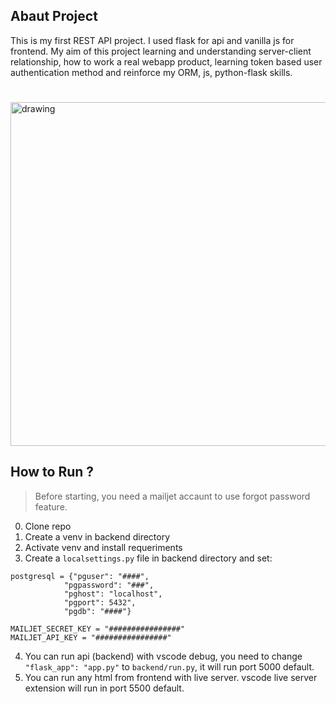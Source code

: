 ## Abaut Project
This is my first REST API project. I used flask for api and vanilla js for frontend. My aim of this project learning and understanding server-client relationship, how to work a real webapp product, learning token based user authentication method and reinforce my ORM, js, python-flask skills.

#
<img src="https://i.ibb.co/WFmvKsZ/asd.jpg" alt="drawing" width="550"/>


## How to Run ?

>Before starting, you need a mailjet accaunt to use forgot password feature.
 0. Clone repo
 1. Create a venv in backend directory
 2. Activate venv and install requeriments
 3. Create a `localsettings.py` file in backend directory and set:
```
postgresql = {"pguser": "####",
			"pgpassword": "###",
			"pghost": "localhost",
			"pgport": 5432",
			"pgdb": "####"}

MAILJET_SECRET_KEY = "################"
MAILJET_API_KEY = "################"
```
4. You can run api (backend) with vscode debug, you need to change `"flask_app": "app.py"` to `backend/run.py`, it will run port 5000 default.
5. You can run any html from frontend with live server. vscode live server extension will run in port 5500 default.


#

